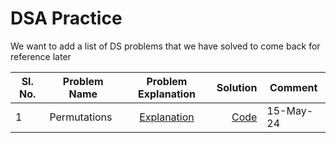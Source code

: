 # DSA Practice

We want to add a list of DS problems that we have solved to come back for reference later


Sl. No.| Problem Name                       | Problem Explanation | Solution | Comment |
-------| -----------------------------------|:-------------------:|---------:|------|
1 | Permutations                |[Explanation](https://leetcode.com/problems/permutations/)|[Code](Permutations.java)| 15-May-24 |
